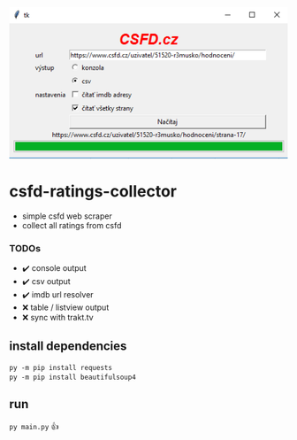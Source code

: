 ![Screenshot](screenshot.png)

# csfd-ratings-collector
 + simple csfd web scraper
 + collect all ratings from csfd

### TODOs
 + :heavy_check_mark: console output
 + :heavy_check_mark: csv output
 + :heavy_check_mark: imdb url resolver
 + :x: table / listview output
 + :x: sync with trakt.tv

## install dependencies
`py -m pip install requests` <br />
`py -m pip install beautifulsoup4` <br />

## run
`py main.py` :+1:

